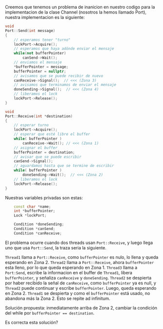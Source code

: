 Creemos que tenemos un problema de inanicion en nuestro codigo para la implementacion de la clase Channel (nosotros la hemos llamado Port), nuestra implementacion es la siguiente:

```cpp
void
Port::Send(int message)
{
    // esperamos tener "turno"
    lockPort->Acquire();
    // esperamos que haya adónde enviar el mensaje
    while(not bufferPointer)
        canSend->Wait();
    // enviamos el mensaje
    *bufferPointer = message;
    bufferPointer = nullptr;
    // avisamos que se puede recibir de nuevo
    canReceive->Signal();  // <<< (Zona 3)
    // avisamos que terminamos de enviar el mensaje
    doneSending->Signal();  // <<< (Zona 4)
    // liberamos el lock
    lockPort->Release();
}

void
Port::Receive(int *destination)
{
    // esperar turno
    lockPort->Acquire();
    // esperar que esté libre el buffer
    while( bufferPointer )
        canReceive->Wait(); // <<< (Zona 1)
    // asignar el buffer
    bufferPointer = destination;
    // avisar que se puede escribir
    canSend->Signal();
    // aguardamos hasta que se termine de escribir
    while( bufferPointer )
        doneSending->Wait();  // <<< (Zona 2)
    // liberamos el lock
    lockPort->Release();
}
```

Nuestras variables privadas son estas:

```c++
    const char *name;
    int *bufferPointer;
    Lock *lockPort;

    Condition *doneSending;
    Condition *canSend;
    Condition *canReceive;
```

El problema ocurre cuando dos threads usan `Port::Receive`, y luego llega uno que usa `Port::Send`, la traza seria la siguiente.

`Thread1` llama a `Port::Receive`, como `bufferPointer` es nulo, lo llena y queda esperando en Zona 2.
`Thread2` llama a `Port::Receive`, ahora `bufferPointer` esta lleno, por lo que queda esperando en Zona 1.
`Thread3` llama a `Port:Send`, escribe la informacion en el buffer de `Thread1`, libera `bufferPointer`, y señaliza `canReceive` y `doneSending`.
`Thread2` se despierta por haber recibido la señal de `canReceive`, como `bufferPointer` ya es null, y `Thread2` puede continuar y escribe `bufferPointer`. Luego, queda esperando en Zona 2.
`Thread1` se despierta y como el `bufferPointer` está usado, no abandona más la Zona 2. Esto se repite ad infinitum.

Solución propuesta: inmediatamente arriba de Zona 2, cambiar la condición del while por `bufferPointer == destination`.

Es correcta esta solución?